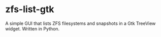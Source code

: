 # zfs-list-gtk
A simple GUI that lists ZFS filesystems and snapshots in a Gtk TreeView widget. Written in Python.
